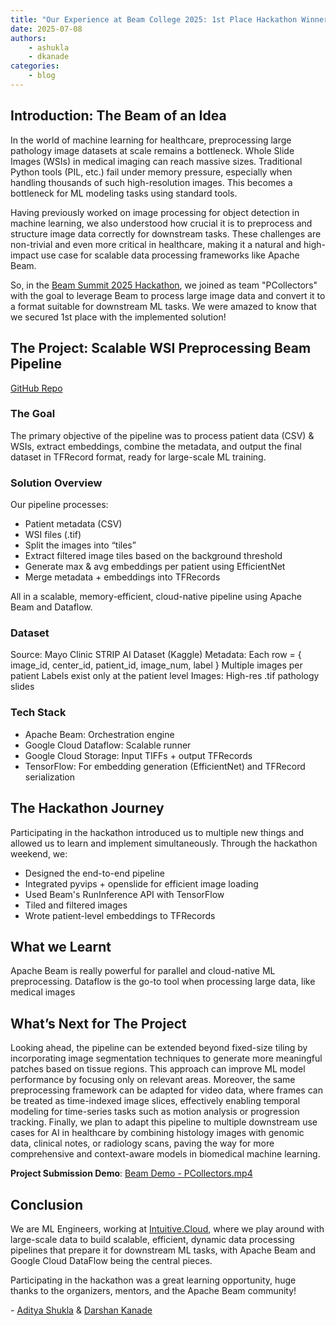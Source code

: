 ```yaml
---
title: "Our Experience at Beam College 2025: 1st Place Hackathon Winners"
date: 2025-07-08
authors:
    - ashukla
    - dkanade
categories:
    - blog
---
```

<!--
Licensed to the Apache Software Foundation (ASF) under one or more
contributor license agreements. See the NOTICE file distributed with
this work for additional information regarding copyright ownership.
The ASF licenses this file to You under the Apache License, Version 2.0
(the "License"); you may not use this file except in compliance with
the License. You may obtain a copy of the License at
http://www.apache.org/licenses/LICENSE-2.0
Unless required by applicable law or agreed to in writing, software
distributed under the License is distributed on an "AS IS" BASIS,
WITHOUT WARRANTIES OR CONDITIONS OF ANY KIND, either express or implied.
See the License for the specific language governing permissions and
limitations under the License.
-->

## Introduction: The Beam of an Idea
In the world of machine learning for healthcare, preprocessing large pathology image datasets at scale remains a bottleneck. Whole Slide Images (WSIs) in medical imaging can reach massive sizes. Traditional Python tools (PIL, etc.) fail under memory pressure, especially when handling thousands of such high-resolution images. This becomes a bottleneck for ML modeling tasks using standard tools.

Having previously worked on image processing for object detection in machine learning, we also understood how crucial it is to preprocess and structure image data correctly for downstream tasks. These challenges are non-trivial and even more critical in healthcare, making it a natural and high-impact use case for scalable data processing frameworks like Apache Beam.

So, in the [Beam Summit 2025 Hackathon](https://beamcollege.dev/hackathon/), we joined as team "PCollectors" with the goal to leverage Beam to process large image data and convert it to a format suitable for downstream ML tasks. We were amazed to know that we secured 1st place with the implemented solution!

## The Project: Scalable WSI Preprocessing Beam Pipeline
[GitHub Repo](https://github.com/adityashukla8/medical_image_processing_beam)

### The Goal
The primary objective of the pipeline was to process patient data (CSV) & WSIs, extract embeddings, combine the metadata, and output the final dataset in TFRecord format, ready for large-scale ML training.

### Solution Overview
Our pipeline processes:

- Patient metadata (CSV)
- WSI files (.tif)
- Split the images into “tiles”
- Extract filtered image tiles based on the background threshold
- Generate max & avg embeddings per patient using EfficientNet
- Merge metadata + embeddings into TFRecords

All in a scalable, memory-efficient, cloud-native pipeline using Apache Beam and Dataflow.

### Dataset
Source: Mayo Clinic STRIP AI Dataset (Kaggle)
Metadata: Each row = { image_id, center_id, patient_id, image_num, label }
Multiple images per patient
Labels exist only at the patient level
Images:
High-res .tif pathology slides

### Tech Stack
- Apache Beam: Orchestration engine
- Google Cloud Dataflow: Scalable runner
- Google Cloud Storage: Input TIFFs + output TFRecords
- TensorFlow: For embedding generation (EfficientNet) and TFRecord serialization

## The Hackathon Journey
Participating in the hackathon introduced us to multiple new things and allowed us to learn and implement simultaneously. Through the hackathon weekend, we:

- Designed the end-to-end pipeline
- Integrated pyvips + openslide for efficient image loading
- Used Beam's RunInference API with TensorFlow
- Tiled and filtered images
- Wrote patient-level embeddings to TFRecords

## What we Learnt
Apache Beam is really powerful for parallel and cloud-native ML preprocessing.
Dataflow is the go-to tool when processing large data, like medical images

## What’s Next for The Project
Looking ahead, the pipeline can be extended beyond fixed-size tiling by incorporating image segmentation techniques to generate more meaningful patches based on tissue regions. This approach can improve ML model performance by focusing only on relevant areas. Moreover, the same preprocessing framework can be adapted for video data, where frames can be treated as time-indexed image slices, effectively enabling temporal modeling for time-series tasks such as motion analysis or progression tracking. Finally, we plan to adapt this pipeline to multiple downstream use cases for AI in healthcare by combining histology images with genomic data, clinical notes, or radiology scans, paving the way for more comprehensive and context-aware models in biomedical machine learning.

**Project Submission Demo**: [Beam Demo - PCollectors.mp4](https://drive.google.com/file/d/1Os5SvgqHiqfMkoCWOuaVvEPXsnhqXlLx/view?usp=sharing)

## Conclusion
We are ML Engineers, working at [Intuitive.Cloud](www.intuitive.cloud), where we play around with large-scale data to build scalable, efficient, dynamic data processing pipelines that prepare it for downstream ML tasks, with Apache Beam and Google Cloud DataFlow being the central pieces.

Participating in the hackathon was a great learning opportunity, huge thanks to the organizers, mentors, and the Apache Beam community!

\- [Aditya Shukla](https://www.linkedin.com/in/adityashukla8/) & [Darshan Kanade](https://in.linkedin.com/in/darshan-kanade-0797851b3)

